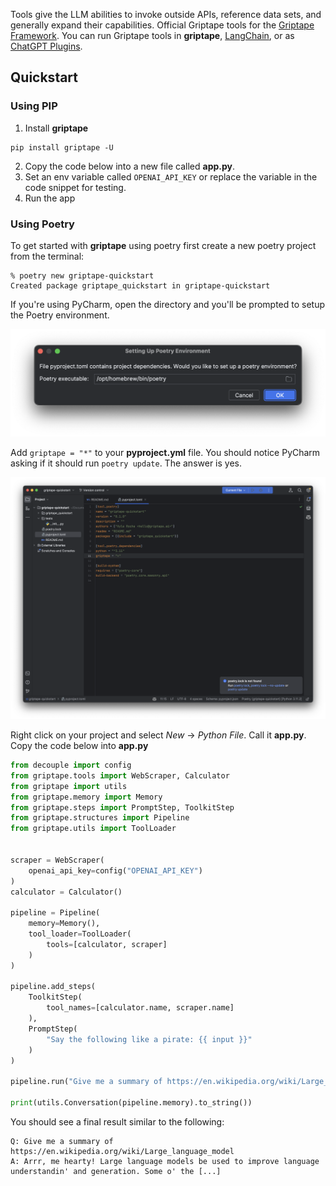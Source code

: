 Tools give the LLM abilities to invoke outside APIs, reference data sets, and generally expand their capabilities. Official Griptape tools for the [Griptape Framework](https://github.com/griptape-ai/griptape). You can run Griptape tools in **griptape**, [LangChain](https://github.com/hwchase17/langchain), or as [ChatGPT Plugins](https://openai.com/blog/chatgpt-plugins).

## Quickstart 

### Using PIP
1. Install **griptape**
```
pip install griptape -U
```
2. Copy the code below into a new file called **app.py**.
3. Set an env variable called `OPENAI_API_KEY` or replace the variable in the code snippet for testing. 
4. Run the app

### Using Poetry
To get started with **griptape** using poetry first create a new poetry project from the terminal: 

```
% poetry new griptape-quickstart
Created package griptape_quickstart in griptape-quickstart
```

If you're using PyCharm, open the directory and you'll be prompted to setup the Poetry environment. 

![Poetry Setup](../assets/tools/poetry_setup.png)

Add `griptape = "*"` to your **pyproject.yml** file. You should notice PyCharm asking if it should run `poetry update`. The answer is yes.

![TOML](../assets/tools/toml.png) 

Right click on your project and select *New* -> *Python File*. Call it **app.py**. Copy the code below into **app.py**
```py
from decouple import config
from griptape.tools import WebScraper, Calculator
from griptape import utils
from griptape.memory import Memory
from griptape.steps import PromptStep, ToolkitStep
from griptape.structures import Pipeline
from griptape.utils import ToolLoader


scraper = WebScraper(
    openai_api_key=config("OPENAI_API_KEY")
)
calculator = Calculator()

pipeline = Pipeline(
    memory=Memory(),
    tool_loader=ToolLoader(
        tools=[calculator, scraper]
    )
)

pipeline.add_steps(
    ToolkitStep(
        tool_names=[calculator.name, scraper.name]
    ),
    PromptStep(
        "Say the following like a pirate: {{ input }}"
    )
)

pipeline.run("Give me a summary of https://en.wikipedia.org/wiki/Large_language_model")

print(utils.Conversation(pipeline.memory).to_string())
```

You should see a final result similar to the following: 

```
Q: Give me a summary of https://en.wikipedia.org/wiki/Large_language_model
A: Arrr, me hearty! Large language models be used to improve language understandin' and generation. Some o' the [...]
```
